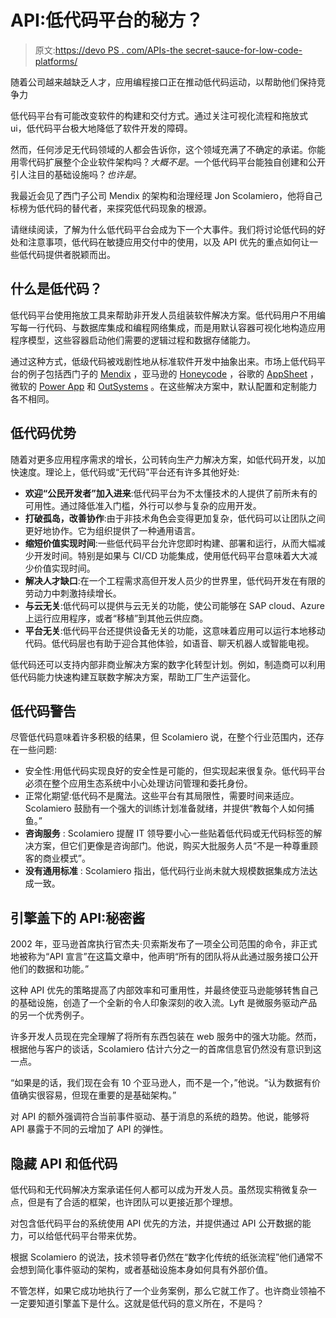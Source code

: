 # API:低代码平台的秘方？

> 原文:[https://devo PS . com/APIs-the secret-sauce-for-low-code-platforms/](https://devops.com/apis-the-secret-sauce-for-low-code-platforms/)

随着公司越来越缺乏人才，应用编程接口正在推动低代码运动，以帮助他们保持竞争力

低代码平台有可能改变软件的构建和交付方式。通过关注可视化流程和拖放式 ui，低代码平台极大地降低了软件开发的障碍。

然而，任何涉足无代码领域的人都会告诉你，这个领域充满了不确定的承诺。你能用零代码扩展整个企业软件架构吗？*大概不是*。一个低代码平台能独自创建和公开引人注目的基础设施吗？*也许是*。

我最近会见了西门子公司 Mendix 的架构和治理经理 Jon Scolamiero，他将自己标榜为低代码的替代者，来探究低代码现象的根源。

请继续阅读，了解为什么低代码平台会成为下一个大事件。我们将讨论低代码的好处和注意事项，低代码在敏捷应用交付中的使用，以及 API 优先的重点如何让一些低代码提供者脱颖而出。

## 什么是低代码？

低代码平台使用拖放工具来帮助非开发人员组装软件解决方案。低代码用户不用编写每一行代码、与数据库集成和编程网络集成，而是用默认容器可视化地构造应用程序模型，这些容器启动他们需要的逻辑过程和数据存储能力。

通过这种方式，低级代码被戏剧性地从标准软件开发中抽象出来。市场上低代码平台的例子包括西门子的 [Mendix](https://www.mendix.com/) ，亚马逊的 [Honeycode](https://aws.amazon.com/blogs/aws/introducing-amazon-honeycode-build-web-mobile-apps-without-writing-code/) ，谷歌的 [AppSheet](https://www.appsheet.com/) ，微软的 [Power App](https://powerapps.microsoft.com/en-us/) 和 [OutSystems](https://www.outsystems.com/) 。在这些解决方案中，默认配置和定制能力各不相同。

## 低代码优势

随着对更多应用程序需求的增长，公司转向生产力解决方案，如低代码开发，以加快速度。理论上，低代码或“无代码”平台还有许多其他好处:

*   **欢迎“公民开发者”加入进来**:低代码平台为不太懂技术的人提供了前所未有的可用性。通过降低准入门槛，外行可以参与复杂的应用开发。
*   **打破孤岛，改善协作**:由于非技术角色会变得更加复杂，低代码可以让团队之间更好地协作。它为组织提供了一种通用语言。
*   **缩短价值实现时间**:一些低代码平台允许您即时构建、部署和运行，从而大幅减少开发时间。特别是如果与 CI/CD 功能集成，使用低代码平台意味着大大减少价值实现时间。
*   **解决人才缺口**:在一个工程需求高但开发人员少的世界里，低代码开发在有限的劳动力中刺激持续增长。
*   **与云无关**:低代码可以提供与云无关的功能，使公司能够在 SAP cloud、Azure 上运行应用程序，或者“移植”到其他云供应商。
*   **平台无关**:低代码平台还提供设备无关的功能，这意味着应用可以运行本地移动代码。低代码层也有助于迎合其他体验，如语音、聊天机器人或智能电视。

低代码还可以支持内部非商业解决方案的数字化转型计划。例如，制造商可以利用低代码能力快速构建互联数字解决方案，帮助工厂生产运营化。

## 低代码警告

尽管低代码意味着许多积极的结果，但 Scolamiero 说，在整个行业范围内，还存在一些问题:

*   安全性:用低代码实现良好的安全性是可能的，但实现起来很复杂。低代码平台必须在整个应用生态系统中小心处理访问管理和委托身份。
*   正常化期望:低代码不是魔法。这些平台有其局限性，需要时间来适应。Scolamiero 鼓励有一个强大的训练计划准备就绪，并提供“教每个人如何捕鱼。”
*   **咨询服务** : Scolamiero 提醒 IT 领导要小心一些贴着低代码或无代码标签的解决方案，但它们更像是咨询部门。他说，购买大批服务人员“不是一种尊重顾客的商业模式”。
*   **没有通用标准** : Scolamiero 指出，低代码行业尚未就大规模数据集成方法达成一致。

## 引擎盖下的 API:秘密酱

2002 年，亚马逊首席执行官杰夫·贝索斯发布了一项全公司范围的命令，非正式地被称为“API 宣言”在这篇文章中，他声明“所有的团队将从此通过服务接口公开他们的数据和功能。”

这种 API 优先的策略提高了内部效率和可重用性，并最终使亚马逊能够转售自己的基础设施，创造了一个全新的令人印象深刻的收入流。Lyft 是微服务驱动产品的另一个优秀例子。

许多开发人员现在完全理解了将所有东西包装在 web 服务中的强大功能。然而，根据他与客户的谈话，Scolamiero 估计六分之一的首席信息官仍然没有意识到这一点。

“如果是的话，我们现在会有 10 个亚马逊人，而不是一个，”他说。“认为数据有价值确实很容易，但现在重要的是基础架构。”

对 API 的额外强调符合当前事件驱动、基于消息的系统的趋势。他说，能够将 API 暴露于不同的云增加了 API 的弹性。

## 隐藏 API 和低代码

低代码和无代码解决方案承诺任何人都可以成为开发人员。虽然现实稍微复杂一点，但是有了合适的框架，也许团队可以更接近那个理想。

对包含低代码平台的系统使用 API 优先的方法，并提供通过 API 公开数据的能力，可以给低代码平台带来优势。

根据 Scolamiero 的说法，技术领导者仍然在“数字化传统的纸张流程”他们通常不会想到简化事件驱动的架构，或者基础设施本身如何具有外部价值。

不管怎样，如果它成功地执行了一个业务案例，那么它就工作了。也许商业领袖不一定要知道引擎盖下是什么。这就是低代码的意义所在，不是吗？